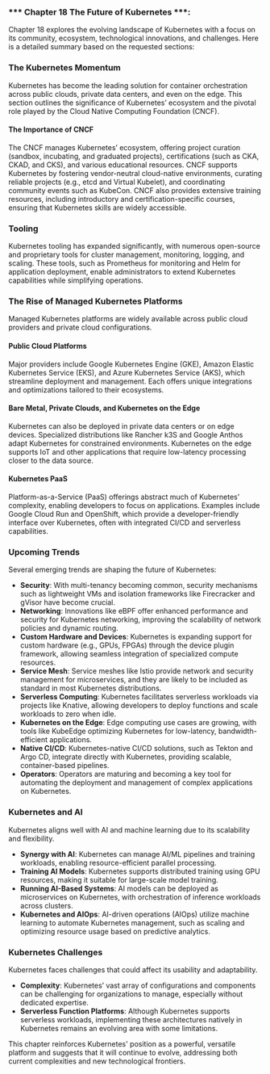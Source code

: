 ### *** Chapter 18 The Future of Kubernetes ***:
Chapter 18 explores the evolving landscape of Kubernetes with a focus on its community, ecosystem, technological innovations, and challenges. Here is a detailed summary based on the requested sections:

### The Kubernetes Momentum
Kubernetes has become the leading solution for container orchestration across public clouds, private data centers, and even on the edge. This section outlines the significance of Kubernetes’ ecosystem and the pivotal role played by the Cloud Native Computing Foundation (CNCF).

#### The Importance of CNCF
The CNCF manages Kubernetes’ ecosystem, offering project curation (sandbox, incubating, and graduated projects), certifications (such as CKA, CKAD, and CKS), and various educational resources. CNCF supports Kubernetes by fostering vendor-neutral cloud-native environments, curating reliable projects (e.g., etcd and Virtual Kubelet), and coordinating community events such as KubeCon. CNCF also provides extensive training resources, including introductory and certification-specific courses, ensuring that Kubernetes skills are widely accessible.

### Tooling
Kubernetes tooling has expanded significantly, with numerous open-source and proprietary tools for cluster management, monitoring, logging, and scaling. These tools, such as Prometheus for monitoring and Helm for application deployment, enable administrators to extend Kubernetes capabilities while simplifying operations.

### The Rise of Managed Kubernetes Platforms
Managed Kubernetes platforms are widely available across public cloud providers and private cloud configurations.

#### Public Cloud Platforms
Major providers include Google Kubernetes Engine (GKE), Amazon Elastic Kubernetes Service (EKS), and Azure Kubernetes Service (AKS), which streamline deployment and management. Each offers unique integrations and optimizations tailored to their ecosystems.

#### Bare Metal, Private Clouds, and Kubernetes on the Edge
Kubernetes can also be deployed in private data centers or on edge devices. Specialized distributions like Rancher k3S and Google Anthos adapt Kubernetes for constrained environments. Kubernetes on the edge supports IoT and other applications that require low-latency processing closer to the data source.

#### Kubernetes PaaS
Platform-as-a-Service (PaaS) offerings abstract much of Kubernetes’ complexity, enabling developers to focus on applications. Examples include Google Cloud Run and OpenShift, which provide a developer-friendly interface over Kubernetes, often with integrated CI/CD and serverless capabilities.

### Upcoming Trends
Several emerging trends are shaping the future of Kubernetes:

- **Security**: With multi-tenancy becoming common, security mechanisms such as lightweight VMs and isolation frameworks like Firecracker and gVisor have become crucial.
- **Networking**: Innovations like eBPF offer enhanced performance and security for Kubernetes networking, improving the scalability of network policies and dynamic routing.
- **Custom Hardware and Devices**: Kubernetes is expanding support for custom hardware (e.g., GPUs, FPGAs) through the device plugin framework, allowing seamless integration of specialized compute resources.
- **Service Mesh**: Service meshes like Istio provide network and security management for microservices, and they are likely to be included as standard in most Kubernetes distributions.
- **Serverless Computing**: Kubernetes facilitates serverless workloads via projects like Knative, allowing developers to deploy functions and scale workloads to zero when idle.
- **Kubernetes on the Edge**: Edge computing use cases are growing, with tools like KubeEdge optimizing Kubernetes for low-latency, bandwidth-efficient applications.
- **Native CI/CD**: Kubernetes-native CI/CD solutions, such as Tekton and Argo CD, integrate directly with Kubernetes, providing scalable, container-based pipelines.
- **Operators**: Operators are maturing and becoming a key tool for automating the deployment and management of complex applications on Kubernetes.

### Kubernetes and AI
Kubernetes aligns well with AI and machine learning due to its scalability and flexibility.

- **Synergy with AI**: Kubernetes can manage AI/ML pipelines and training workloads, enabling resource-efficient parallel processing.
- **Training AI Models**: Kubernetes supports distributed training using GPU resources, making it suitable for large-scale model training.
- **Running AI-Based Systems**: AI models can be deployed as microservices on Kubernetes, with orchestration of inference workloads across clusters.
- **Kubernetes and AIOps**: AI-driven operations (AIOps) utilize machine learning to automate Kubernetes management, such as scaling and optimizing resource usage based on predictive analytics.

### Kubernetes Challenges
Kubernetes faces challenges that could affect its usability and adaptability.

- **Complexity**: Kubernetes’ vast array of configurations and components can be challenging for organizations to manage, especially without dedicated expertise.
- **Serverless Function Platforms**: Although Kubernetes supports serverless workloads, implementing these architectures natively in Kubernetes remains an evolving area with some limitations.

This chapter reinforces Kubernetes' position as a powerful, versatile platform and suggests that it will continue to evolve, addressing both current complexities and new technological frontiers.